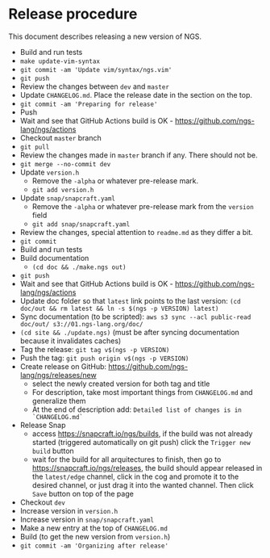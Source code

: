 # Release procedure

This document describes releasing a new version of NGS.

* Build and run tests
* `make update-vim-syntax`
* `git commit -am 'Update vim/syntax/ngs.vim'`
* `git push`
* Review the changes between `dev` and `master`
* Update `CHANGELOG.md`. Place the release date in the section on the top.
* `git commit -am 'Preparing for release'`
* Push
* Wait and see that GitHub Actions build is OK - https://github.com/ngs-lang/ngs/actions
* Checkout `master` branch
* `git pull`
* Review the changes made in `master` branch if any. There should not be.
* `git merge --no-commit dev`
* Update `version.h`
	* Remove the `-alpha` or whatever pre-release mark.
	* `git add version.h`
* Update `snap/snapcraft.yaml`
	*  Remove the `-alpha` or whatever pre-release mark from the `version` field
	* `git add snap/snapcraft.yaml`
* Review the changes, special attention to `readme.md` as they differ a bit.
* `git commit`
* Build and run tests
* Build documentation
	* `(cd doc && ./make.ngs out)`
* `git push`
* Wait and see that GitHub Actions build is OK - https://github.com/ngs-lang/ngs/actions
* Update doc folder so that `latest` link points to the last version: `(cd doc/out && rm latest && ln -s $(ngs -p VERSION) latest)`
* Sync documentation (to be scripted): `aws s3 sync --acl public-read doc/out/ s3://01.ngs-lang.org/doc/`
* `(cd site && ./update.ngs)` (must be after syncing documentation because it invalidates caches)
* Tag the release: `git tag v$(ngs -p VERSION)`
* Push the tag: `git push origin v$(ngs -p VERSION)`
* Create release on GitHub: https://github.com/ngs-lang/ngs/releases/new
	* select the newly created version for both tag and title
	* For description, take most important things from `CHANGELOG.md` and generalize them
	* At the end of description add: `` Detailed list of changes is in `CHANGELOG.md` ``
* Release Snap
	* access https://snapcraft.io/ngs/builds, if the build was not already started (triggered automatically on git push) click the `Trigger new build` button
	* wait for the build for all arquitectures to finish, then go to https://snapcraft.io/ngs/releases, the build should appear released in the `latest/edge` channel, click in the cog and promote it to the desired channel, or just drag it into the wanted channel. Then click `Save` button on top of the page
* Checkout `dev`
* Increase version in `version.h`
* Increase version in `snap/snapcraft.yaml`
* Make a new entry at the top of `CHANGELOG.md`
* Build (to get the new version from `version.h`)
* `git commit -am 'Organizing after release'`
